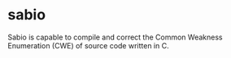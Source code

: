 sabio
=====

Sabio is capable to compile and correct the Common Weakness Enumeration (CWE) of source code written in C.
